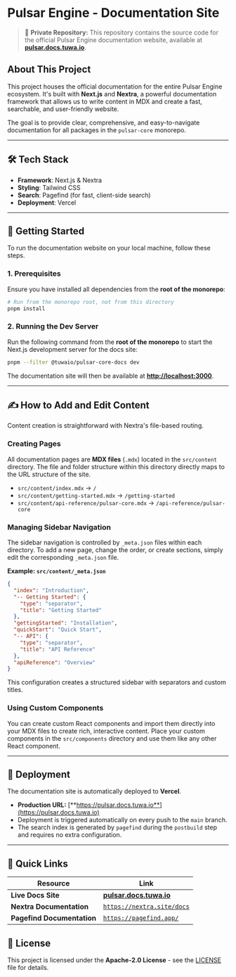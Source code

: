 # Pulsar Engine - Documentation Site

> 🔴 **Private Repository:** This repository contains the source code for the official Pulsar Engine documentation website, available at **[pulsar.docs.tuwa.io](https://pulsar.docs.tuwa.io)**.

## About This Project

This project houses the official documentation for the entire Pulsar Engine ecosystem. It's built with **Next.js** and **Nextra**, a powerful documentation framework that allows us to write content in MDX and create a fast, searchable, and user-friendly website.

The goal is to provide clear, comprehensive, and easy-to-navigate documentation for all packages in the `pulsar-core` monorepo.

---

## 🛠 Tech Stack

-   **Framework**: Next.js & Nextra
-   **Styling**: Tailwind CSS
-   **Search**: Pagefind (for fast, client-side search)
-   **Deployment**: Vercel

---

## 🚀 Getting Started

To run the documentation website on your local machine, follow these steps.

### 1. Prerequisites

Ensure you have installed all dependencies from the **root of the monorepo**:

```bash
# Run from the monorepo root, not from this directory
pnpm install
````

### 2\. Running the Dev Server

Run the following command from the **root of the monorepo** to start the Next.js development server for the docs site:

```bash
pnpm --filter @tuwaio/pulsar-core-docs dev
```

The documentation site will then be available at **[http://localhost:3000](http://localhost:3000)**.

-----

## ✍️ How to Add and Edit Content

Content creation is straightforward with Nextra's file-based routing.

### Creating Pages

All documentation pages are **MDX files** (`.mdx`) located in the `src/content` directory. The file and folder structure within this directory directly maps to the URL structure of the site.

- `src/content/index.mdx` → `/`
- `src/content/getting-started.mdx` → `/getting-started`
- `src/content/api-reference/pulsar-core.mdx` → `/api-reference/pulsar-core`

### Managing Sidebar Navigation

The sidebar navigation is controlled by `_meta.json` files within each directory. To add a new page, change the order, or create sections, simply edit the corresponding `_meta.json` file.

**Example: `src/content/_meta.json`**

```json
{
  "index": "Introduction",
  "-- Getting Started": {
    "type": "separator",
    "title": "Getting Started"
  },
  "gettingStarted": "Installation",
  "quickStart": "Quick Start",
  "-- API": {
    "type": "separator",
    "title": "API Reference"
  },
  "apiReference": "Overview"
}
```

This configuration creates a structured sidebar with separators and custom titles.

### Using Custom Components

You can create custom React components and import them directly into your MDX files to create rich, interactive content. Place your custom components in the `src/components` directory and use them like any other React component.

-----

## 🚀 Deployment

The documentation site is automatically deployed to **Vercel**.

- **Production URL:** [**https://pulsar.docs.tuwa.io**](https://pulsar.docs.tuwa.io)
- Deployment is triggered automatically on every push to the `main` branch.
- The search index is generated by `pagefind` during the `postbuild` step and requires no extra configuration.

-----

## 🔗 Quick Links

| Resource                 | Link                                                   |
| ------------------------ |--------------------------------------------------------|
| **Live Docs Site** | [**pulsar.docs.tuwa.io**](https://pulsar.docs.tuwa.io)   |
| **Nextra Documentation** | [`https://nextra.site/docs`](https://nextra.site/docs) |
| **Pagefind Documentation**| [`https://pagefind.app/`](https://pagefind.app/)       |

## 📄 License

This project is licensed under the **Apache-2.0 License** - see the [LICENSE](./LICENSE) file for details.

